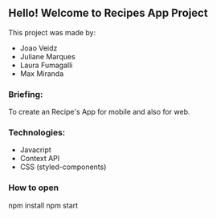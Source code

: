 ## Hello! Welcome to Recipes App Project

This project was made by:

- Joao Veidz
- Juliane Marques
- Laura Fumagalli
- Max Miranda

### Briefing:

To create an Recipe's App for mobile and also for web.

### Technologies:

- Javacript
- Context API
- CSS (styled-components)
  
### How to open

npm install
npm start

